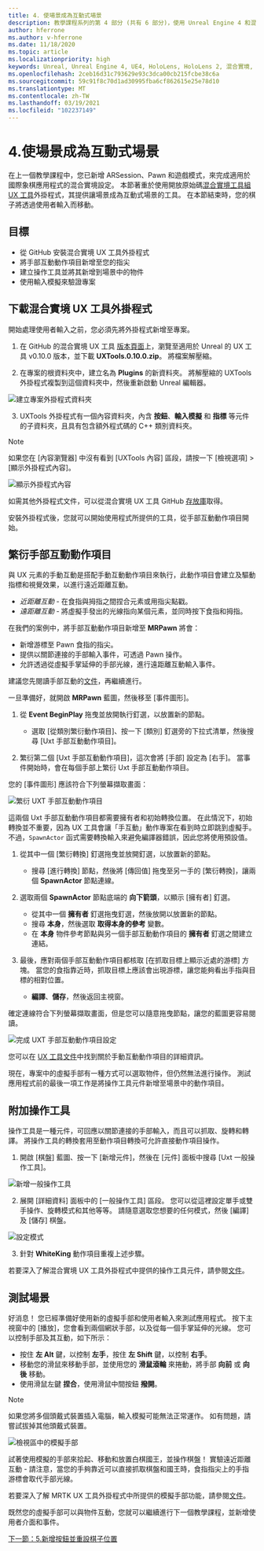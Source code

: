 ```yaml
---
title: 4. 使場景成為互動式場景
description: 教學課程系列的第 4 部分 (共有 6 部分)，使用 Unreal Engine 4 和混合實境工具組 UX 工具外掛程式來建置國際象棋應用程式
author: hferrone
ms.author: v-hferrone
ms.date: 11/18/2020
ms.topic: article
ms.localizationpriority: high
keywords: Unreal, Unreal Engine 4, UE4, HoloLens, HoloLens 2, 混合實境, 教學課程, 開始使用, mrtk, uxt, UX 工具, 文件, 混合實境頭戴式裝置, windows 混合實境頭戴式裝置, 虛擬實境頭戴式裝置
ms.openlocfilehash: 2ceb16d31c793629e93c3dca00cb215fcbe38c6a
ms.sourcegitcommit: 59c91f8c70d1ad30995fba6cf862615e25e78d10
ms.translationtype: MT
ms.contentlocale: zh-TW
ms.lasthandoff: 03/19/2021
ms.locfileid: "102237149"
---
```

# <a name="4-making-your-scene-interactive"></a>4.使場景成為互動式場景

在上一個教學課程中，您已新增 ARSession、Pawn 和遊戲模式，來完成適用於國際象棋應用程式的混合實境設定。 本節著重於使用開放原始碼[混合實境工具組 UX 工具](https://github.com/microsoft/MixedReality-UXTools-Unreal)外掛程式，其提供讓場景成為互動式場景的工具。 在本節結束時，您的棋子將透過使用者輸入而移動。

## <a name="objectives"></a>目標

* 從 GitHub 安裝混合實境 UX 工具外掛程式
* 將手部互動動作項目新增至您的指尖
* 建立操作工具並將其新增到場景中的物件
* 使用輸入模擬來驗證專案

## <a name="downloading-the-mixed-reality-ux-tools-plugin"></a>下載混合實境 UX 工具外掛程式
開始處理使用者輸入之前，您必須先將外掛程式新增至專案。

1. 在 GitHub 的混合實境 UX 工具 [版本頁面](https://github.com/microsoft/MixedReality-UXTools-Unreal/releases)上，瀏覽至適用於 Unreal 的 UX 工具 v0.10.0 版本，並下載 **UXTools.0.10.0.zip**。 將檔案解壓縮。

2.  在專案的根資料夾中，建立名為 **Plugins** 的新資料夾。 將解壓縮的 UXTools 外掛程式複製到這個資料夾中，然後重新啟動 Unreal 編輯器。

![建立專案外掛程式資料夾](images/unreal-uxt/4-plugins.PNG)

3.  UXTools 外掛程式有一個內容資料夾，內含 **按鈕**、**輸入模擬** 和 **指標** 等元件的子資料夾，且具有包含額外程式碼的 C++ 類別資料夾。  

> [!NOTE]
> 如果您在 [內容瀏覽器] 中沒有看到 [UXTools 內容] 區段，請按一下 [檢視選項] > [顯示外掛程式內容]。

![顯示外掛程式內容](images/unreal-uxt/4-showplugincontent.PNG)

如需其他外掛程式文件，可以從混合實境 UX 工具 GitHub [存放庫](https://aka.ms/uxt-unreal)取得。

安裝外掛程式後，您就可以開始使用程式所提供的工具，從手部互動動作項目開始。

## <a name="spawning-hand-interaction-actors"></a>繁衍手部互動動作項目

與 UX 元素的手動互動是搭配手動互動動作項目來執行，此動作項目會建立及驅動指標和視覺效果，以進行遠近距離互動。
- *近距離互動* - 在食指與拇指之間捏合元素或用指尖點戳。
- *遠距離互動* - 將虛擬手發出的光線指向某個元素，並同時按下食指和拇指。

在我們的案例中，將手部互動動作項目新增至 **MRPawn** 將會：
- 新增游標至 Pawn 食指的指尖。
- 提供以關節連接的手部輸入事件，可透過 Pawn 操作。
- 允許透過從虛擬手掌延伸的手部光線，進行遠距離互動輸入事件。

建議您先閱讀手部互動的[文件](https://microsoft.github.io/MixedReality-UXTools-Unreal/Docs/HandInteraction.html)，再繼續進行。

一旦準備好，就開啟 **MRPawn** 藍圖，然後移至 [事件圖形]。

1. 從 **Event BeginPlay** 拖曳並放開執行釘選，以放置新的節點。
    * 選取 [從類別繁衍動作項目]、按一下 [類別] 釘選旁的下拉式清單，然後搜尋 [Uxt 手部互動動作項目]。  

2. 繁衍第二個 [Uxt 手部互動動作項目]，這次會將 [手部] 設定為 [右手]。 當事件開始時，會在每個手部上繁衍 Uxt 手部互動動作項目。

您的 [事件圖形] 應該符合下列螢幕擷取畫面：

![繁衍 UXT 手部互動動作項目](images/unreal-uxt/4-spawnactor.PNG)

這兩個 Uxt 手部互動動作項目都需要擁有者和初始轉換位置。 在此情況下，初始轉換並不重要，因為 UX 工具會讓「手互動」動作專案在看到時立即跳到虛擬手。 不過，`SpawnActor` 函式需要轉換輸入來避免編譯器錯誤，因此您將使用預設值。

1. 從其中一個 [繁衍轉換] 釘選拖曳並放開釘選，以放置新的節點。
    * 搜尋 [進行轉換] 節點，然後將 [傳回值] 拖曳至另一手的 [繁衍轉換]，讓兩個 **SpawnActor** 節點連線。

2.  選取兩個 **SpawnActor** 節點底端的 **向下箭頭**，以顯示 [擁有者] 釘選。    
    * 從其中一個 **擁有者** 釘選拖曳釘選，然後放開以放置新的節點。
    * 搜尋 **本身**，然後選取 **取得本身的參考** 變數。
    * 在 **本身** 物件參考節點與另一個手部互動動作項目的 **擁有者** 釘選之間建立連結。
3. 最後，應對兩個手部互動動作項目都核取 [在抓取目標上顯示近處的游標] 方塊。 當您的食指靠近時，抓取目標上應該會出現游標，讓您能夠看出手指與目標的相對位置。
    * **編譯**、**儲存**，然後返回主視窗。

確定連線符合下列螢幕擷取畫面，但是您可以隨意拖曳節點，讓您的藍圖更容易閱讀。

![完成 UXT 手部互動動作項目設定](images/unreal-uxt/4-fingerptrs.PNG)

您可以在 [UX 工具文件](https://microsoft.github.io/MixedReality-UXTools-Unreal/Docs/HandInteraction.html)中找到關於手動互動動作項目的詳細資訊。

現在，專案中的虛擬手部有一種方式可以選取物件，但仍然無法進行操作。 測試應用程式前的最後一項工作是將操作工具元件新增至場景中的動作項目。

## <a name="attaching-manipulators"></a>附加操作工具

操作工具是一種元件，可回應以關節連接的手部輸入，而且可以抓取、旋轉和轉譯。 將操作工具的轉換套用至動作項目轉換可允許直接動作項目操作。

1. 開啟 [棋盤] 藍圖、按一下 [新增元件]，然後在 [元件] 面板中搜尋 [Uxt 一般操作工具]。

![新增一般操作工具](images/unreal-uxt/4-addmanip.PNG)

2. 展開 [詳細資料] 面板中的 [一般操作工具] 區段。 您可以從這裡設定單手或雙手操作、旋轉模式和其他等等。 請隨意選取您想要的任何模式，然後 [編譯] 及 [儲存] 棋盤。

![設定模式](images/unreal-uxt/4-setrotmode.PNG)

3. 針對 **WhiteKing** 動作項目重複上述步驟。

若要深入了解混合實境 UX 工具外掛程式中提供的操作工具元件，請參閱[文件](https://microsoft.github.io/MixedReality-UXTools-Unreal/Docs/Manipulator.html)。

## <a name="testing-the-scene"></a>測試場景

好消息！ 您已經準備好使用新的虛擬手部和使用者輸入來測試應用程式。 按下主視窗中的 [播放]，您會看到兩個網狀手部，以及從每一個手掌延伸的光線。 您可以控制手部及其互動，如下所示：
- 按住 **左 Alt** 鍵，以控制 **左手**，按住 **左 Shift** 鍵，以控制 **右手**。
- 移動您的滑鼠來移動手部，並使用您的 **滑鼠滾輪** 來捲動，將手部 **向前** 或 **向後** 移動。
- 使用滑鼠左鍵 **捏合**，使用滑鼠中間按鈕 **撥開**。

> [!NOTE]
> 如果您將多個頭戴式裝置插入電腦，輸入模擬可能無法正常運作。 如有問題，請嘗試拔掉其他頭戴式裝置。

![檢視區中的模擬手部](images/unreal-uxt/4-handsim.PNG)

試著使用模擬的手部來拾起、移動和放置白棋國王，並操作棋盤！ 實驗遠近距離互動 - 請注意，當您的手夠靠近可以直接抓取棋盤和國王時，食指指尖上的手指游標會取代手部光線。

若要深入了解 MRTK UX 工具外掛程式中所提供的模擬手部功能，請參閱[文件](https://microsoft.github.io/MixedReality-UXTools-Unreal/Docs/InputSimulation.html)。

既然您的虛擬手部可以與物件互動，您就可以繼續進行下一個教學課程，並新增使用者介面和事件。

[下一節：5.新增按鈕並重設棋子位置](unreal-uxt-ch5.md)
